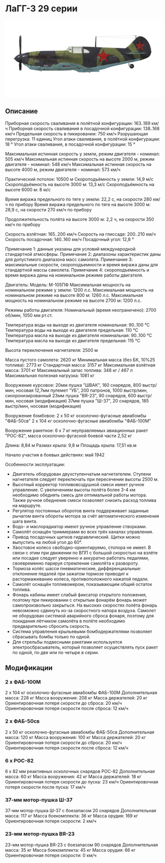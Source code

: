 ﻿# ЛаГГ-3 29 серии

![lagg3s29](../images/lagg3s29.png)

## Описание

Приборная скорость сваливания в полётной конфигурации: 163..189 км/ч
Приборная скорость сваливания в посадочной конфигурации: 138..168 км/ч
Предельная скорость в пикировании: 750 км/ч
Разрушающая перегрузка: 11 единиц
Угол атаки сваливания, в полётной конфигурации: 18 °
Угол атаки сваливания, в посадочной конфигурации: 15 °

Максимальная истинная скорость у земли, режим двигателя - номинал: 505 км/ч
Максимальная истинная скорость на высоте 2000 м, режим двигателя - номинал: 548 км/ч
Максимальная истинная скорость на высоте 4000 м, режим двигателя - номинал: 573 км/ч

Практический потолок: 10500 м
Скороподъёмность у земли: 14,9 м/с
Скороподъёмность на высоте 3000 м: 13,3 м/с
Скороподъёмность на высоте 6000 м: 8 м/с

Время виража предельного по тяге у земли: 22,2 с, на скорости 280 км/ч по прибору
Время виража предельного по тяге на высоте 3000 м: 28,9 с, на скорости 270 км/ч по прибору

Продолжительность полёта на высоте 3000 м: 2,2 ч, на скорости 350 км/ч по прибору

Скорость взлётная: 165..200 км/ч
Скорость на глиссаде: 200..210 км/ч
Скорость посадочная: 140..160 км/ч
Посадочный угол: 12,8 °

Примечание 1: данные указаны для условий международной стандартной атмосферы.
Примечание 2: диапазоны характеристик даны для допустимого диапазона масс самолета.
Примечание 3: максимальные скорости, скороподъемности и время виража даны для стандартной массы самолета.
Примечание 4: скороподъемность и время виража даны на номинальном режиме работы двигателя.

Двигатель:
Модель: М-105ПФ
Максимальная мощность на номинальном режиме у земли: 1200 л.с.
Максимальная мощность на номинальном режиме на высоте 800 м: 1260 л.с.
Максимальная мощность на номинальном режиме на высоте 2700 м: 1200 л.с.

Режимы работы двигателя:
Номинальный (время неограничено): 2700 об/мин, 1050 мм рт.ст.

Температура воды на выходе из двигателя номинальная: 90..100 °С
Температура воды на выходе из двигателя предельная: 110 °С
Температура масла на выходе из двигателя номинальная: 90..100 °С
Температура масла на выходе из двигателя предельная: 115 °С

Высота переключения нагнетателя: 2500 м

Масса пустого самолета: 2620 кг
Минимальная масса (без БК, 10%25 топлива): 2773 кг
Стандартная масса: 3157 кг
Максимальная взлётная масса: 3701 кг
Максимальный запас топлива: 348 кг / 467 л
Максимальная полезная нагрузка: 1081 кг

Вооружение курсовое:
20мм пушка "ШВАК", 160 снарядов, 800 выстр/мин, носовая
12,7мм пулемет "УБ", 200 патронов, 1000 выстр/мин, синхронизированный
23мм пушка "ВЯ-23", 90 снарядов, 600 выстр/мин, носовая (модификация)
37мм пушка "Ш-37", 20 снарядов, 185 выстр/мин, носовая (модификация)

Вооружение бомбовое:
2 x 50 кг осколочно-фугасные авиабомбы "ФАБ-50св"
2 x 104 кг осколочно-фугасные авиабомбы "ФАБ-100М"

Вооружение ракетное:
6 x 7 кг неуправляемых авиационных ракет "РОС-82", масса осколочно-фугасной боевой части 2,52 кг

Длина: 8,84 м
Размах крыла: 9,8 м
Площадь крыла: 17,51 кв.м

Начало участия в боевых действиях: май 1942

Особенности эксплуатации:
- Двигатель оборудован двухступенчатым нагнетателем. Ступени нагнетателя следует переключать при пересечении высоты 2500 м.
- Высотный корректор топливовоздушной смеси имеет ручное управление. С увеличением высоты полёта более 3-4 км необходимо обеднять смесь для оптимальной работы мотора. Также ручное обеднение смеси позволяет снизить расход топлива на маршруте.
- Регулятор постоянных оборотов винта поддерживает заданные рычагом винта обороты мотора за счёт автоматического изменения шага винта.
- Водо- и маслорадиатор имеют ручное управление створками.
- Самолёт оснащён триммерами во всех трёх каналах управления.
- Привод посадочных щитков гидравлический. Щитки можно выпустить на любой угол до 60°.
- Хвостовое колесо свободно-ориентируемо, стопора не имеет. В связи с этим при движении по ВПП с большой скоростью на взлёте или посадке следует уверенно и аккуратно работать педалями, своевременно парируя стремление самолёта к развороту.
- Тормоза колёс шасси пневматические, дифференциальные: отклонение педалей при зажатом тормозе приводит к растормаживанию колеса, противоположного нажатой педали.
- Самолёт оснащён топливомером, показывающим общий остаток топлива.
- Фонарь кабины имеет слабый фиксатор открытого положения, поэтому при пикировании с открытым фонарём фонарь может самопроизвольно закрыться. На высоких скоростях полёта фонарь невозможно сдвинуть из-за скоростного напора воздуха. Самолет не оборудован системой аварийного сброса фонаря, поэтому для покидания лётчиком самолёта в полёте необходимо предварительно сбросить скорость.
- Система управления крыльевыми бомбодержателями позволяет сбрасывать бомбы только по одной.
- Для стрельбы подвесными ракетами используется электросбрасыватель, который позволяет осуществлять пуск ракет по одной, по две или по четыре в серии.

## Модификации


### 2 х ФАБ-100М

2 x 104 кг осколочно-фугасные авиабомбы ФАБ-100М
Дополнительная масса: 228 кг
Масса вооружения: 208 кг
Масса держателей: 20 кг
Ориентировочная потеря скорости до сброса: 20 км/ч
Ориентировочная потеря скорости после сброса: 12 км/ч

### 2 х ФАБ-50св

2 x 50 кг осколочно-фугасные авиабомбы ФАБ-50св
Дополнительная масса: 120 кг
Масса вооружения: 100 кг
Масса держателей: 20 кг
Ориентировочная потеря скорости до сброса: 20 км/ч
Ориентировочная потеря скорости после сброса: 12 км/ч

### 6 х РОС-82

6 x 82 мм реактивных осколочных снарядов РОС-82
Дополнительная масса: 60 кг
Масса вооружения: 42 кг
Масса держателей: 18 кг
Ориентировочная потеря скорости до пуска: 23 км/ч
Ориентировочная потеря скорости после пуска: 17 км/ч

### 37-мм мотор-пушка Ш-37

37-мм мотор-пушка Ш-37 с боезапасом 20 снарядов
Дополнительная масса: 117 кг
Масса боекомплекта: 36 кг
Масса орудия: 169 кг
Ориентировочная потеря скорости: 2 км/ч

### 23-мм мотор-пушка ВЯ-23

23-мм мотор-пушка ВЯ-23 с боезапасом 90 снарядов
Дополнительная масса: 35 кг
Масса боекомплекта: 45 кг
Масса орудия: 66 кг
Ориентировочная потеря скорости: 0 км/ч